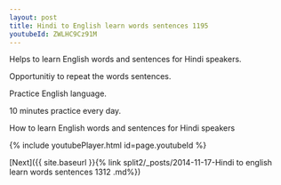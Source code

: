 ```yaml
---
layout: post
title: Hindi to English learn words sentences 1195 
youtubeId: ZWLHC9Cz91M
---
```

 
 
Helps to learn English words and sentences for Hindi speakers.

Opportunitiy to repeat the words sentences. 

Practice English language. 
 
10 minutes practice every day. 
 
How to learn English words and sentences for Hindi speakers 
 
{% include youtubePlayer.html id=page.youtubeId %}
 
 
[Next]({{ site.baseurl }}{% link  split2/_posts/2014-11-17-Hindi to english learn words sentences 1312 .md%})
 
